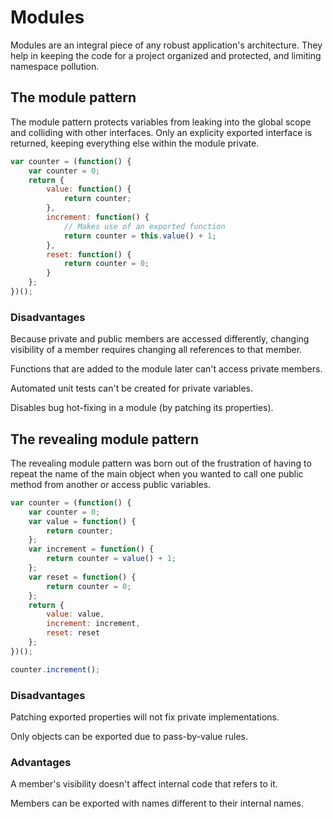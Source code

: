 # Modules

Modules are an integral piece of any robust application's architecture. They help in keeping the code for a project organized and protected, and limiting namespace pollution.

## The module pattern

The module pattern protects variables from leaking into the global scope and colliding with other interfaces. Only an explicity exported interface is returned, keeping everything else within the module private.

```javascript
var counter = (function() {
    var counter = 0;
    return {
        value: function() {
            return counter;
        },
        increment: function() {
            // Makes use of an exported function
            return counter = this.value() + 1;
        },
        reset: function() {
            return counter = 0;
        }
    };
})();
```

### Disadvantages

Because private and public members are accessed differently, changing visibility of a member requires changing all references to that member.

Functions that are added to the module later can't access private members.

Automated unit tests can't be created for private variables.

Disables bug hot-fixing in a module (by patching its properties).

## The revealing module pattern

The revealing module pattern was born out of the frustration of having to repeat the name of the main object when you wanted to call one public method from another or access public variables.

```javascript
var counter = (function() {
    var counter = 0;
    var value = function() {
        return counter;
    };
    var increment = function() {
        return counter = value() + 1;
    };
    var reset = function() {
        return counter = 0;
    };
    return {
        value: value,
        increment: increment,
        reset: reset
    };
})();

counter.increment();
```

### Disadvantages

Patching exported properties will not fix private implementations.

Only objects can be exported due to pass-by-value rules.

### Advantages

A member's visibility doesn't affect internal code that refers to it.

Members can be exported with names different to their internal names.
